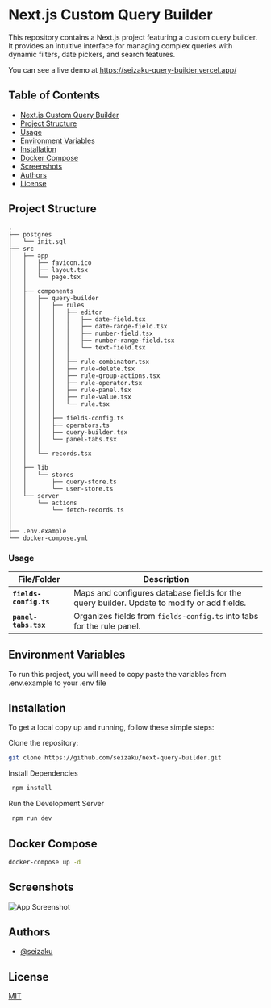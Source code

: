 # Next.js Custom Query Builder

This repository contains a Next.js project featuring a custom query builder. It provides an intuitive interface for managing complex queries with dynamic filters, date pickers, and search features.

You can see a live demo at https://seizaku-query-builder.vercel.app/

## Table of Contents

- [Next.js Custom Query Builder](#nextjs-custom-query-builder)
- [Project Structure](#project-structure)
- [Usage](#usage)
- [Environment Variables](#environment-variables)
- [Installation](#installation)
- [Docker Compose](#docker-compose)
- [Screenshots](#screenshots)
- [Authors](#authors)
- [License](#license)

## Project Structure
   ```
   .
   ├── postgres
   │   └── init.sql
   ├── src
   │   ├── app
   │   │   ├── favicon.ico
   │   │   ├── layout.tsx
   │   │   └── page.tsx
   │   │
   │   ├── components
   │   │   ├── query-builder
   │   │   │   ├── rules
   │   │   │   │   ├── editor 
   │   │   │   │   │   ├── date-field.tsx
   │   │   │   │   │   ├── date-range-field.tsx
   │   │   │   │   │   ├── number-field.tsx
   │   │   │   │   │   ├── number-range-field.tsx
   │   │   │   │   │   └── text-field.tsx
   │   │   │   │   │
   │   │   │   │   ├── rule-combinator.tsx
   │   │   │   │   ├── rule-delete.tsx
   │   │   │   │   ├── rule-group-actions.tsx
   │   │   │   │   ├── rule-operator.tsx
   │   │   │   │   ├── rule-panel.tsx
   │   │   │   │   ├── rule-value.tsx
   │   │   │   │   └── rule.tsx
   │   │   │   │
   │   │   │   ├── fields-config.ts
   │   │   │   ├── operators.ts
   │   │   │   ├── query-builder.tsx
   │   │   │   └── panel-tabs.tsx
   │   │   │
   │   │   └── records.tsx
   │   │
   │   ├── lib
   │   │   └── stores
   │   │       ├── query-store.ts
   │   │       └── user-store.ts     
   │   └── server
   │       └── actions
   │           └── fetch-records.ts 
   │               
   │  
   ├── .env.example
   └── docker-compose.yml
```

### Usage

| File/Folder                | Description                                                                                           |
|----------------------------|-------------------------------------------------------------------------------------------------------|
| **`fields-config.ts`**     | Maps and configures database fields for the query builder. Update to modify or add fields.|
| **`panel-tabs.tsx`**             | Organizes fields from `fields-config.ts` into tabs for the rule panel.                                                  |

## Environment Variables

To run this project, you will need to copy paste the variables from .env.example to your .env file

## Installation

To get a local copy up and running, follow these simple steps:

Clone the repository:
   ```sh
   git clone https://github.com/seizaku/next-query-builder.git
```

Install Dependencies
   ```sh
    npm install
```

Run the Development Server
   ```sh
    npm run dev
```

## Docker Compose

   ```sh
   docker-compose up -d
```

## Screenshots

![App Screenshot](https://gcdnb.pbrd.co/images/gvcq8QaZ4Dp8.png?o=1)

    
## Authors

- [@seizaku](https://www.github.com/seizaku)


## License

[MIT](https://choosealicense.com/licenses/mit/)

